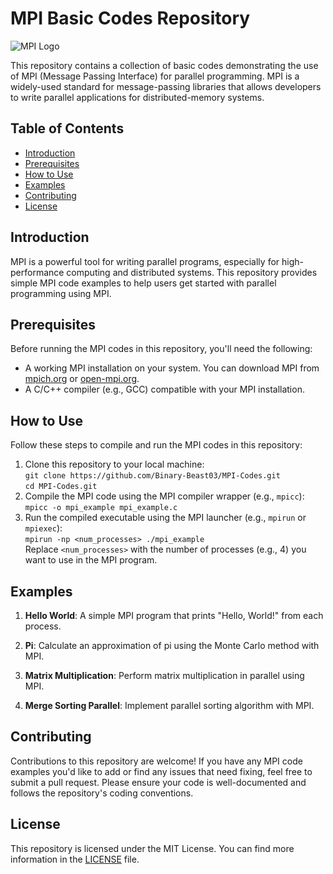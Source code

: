 # MPI Basic Codes Repository

![MPI Logo](https://www.hpcwire.com/wp-content/uploads/2017/05/MPIlogo2.gif)

This repository contains a collection of basic codes demonstrating the use of MPI (Message Passing Interface) for parallel programming. MPI is a widely-used standard for message-passing libraries that allows developers to write parallel applications for distributed-memory systems.

## Table of Contents

- [Introduction](#introduction)
- [Prerequisites](#prerequisites)
- [How to Use](#how-to-use)
- [Examples](#examples)
- [Contributing](#contributing)
- [License](#license)

## Introduction

MPI is a powerful tool for writing parallel programs, especially for high-performance computing and distributed systems. This repository provides simple MPI code examples to help users get started with parallel programming using MPI.

## Prerequisites

Before running the MPI codes in this repository, you'll need the following:

- A working MPI installation on your system. You can download MPI from [mpich.org](https://www.mpich.org/) or [open-mpi.org](https://www.open-mpi.org/).
- A C/C++ compiler (e.g., GCC) compatible with your MPI installation.

## How to Use

Follow these steps to compile and run the MPI codes in this repository:

1. Clone this repository to your local machine:  
  `git clone https://github.com/Binary-Beast03/MPI-Codes.git`  
  `cd MPI-Codes.git`
2. Compile the MPI code using the MPI compiler wrapper (e.g., `mpicc`):  
   `mpicc -o mpi_example mpi_example.c`
3. Run the compiled executable using the MPI launcher (e.g., `mpirun` or `mpiexec`):  
   `mpirun -np <num_processes> ./mpi_example`  
   Replace `<num_processes>` with the number of processes (e.g., 4) you want to use in the MPI program.
## Examples

1. **Hello World**: A simple MPI program that prints "Hello, World!" from each process.

2. **Pi**: Calculate an approximation of pi using the Monte Carlo method with MPI.

3. **Matrix Multiplication**: Perform matrix multiplication in parallel using MPI.

4. **Merge Sorting Parallel**: Implement parallel sorting algorithm with MPI.

## Contributing

Contributions to this repository are welcome! If you have any MPI code examples you'd like to add or find any issues that need fixing, feel free to submit a pull request. Please ensure your code is well-documented and follows the repository's coding conventions.

## License

This repository is licensed under the MIT License. You can find more information in the [LICENSE](LICENSE) file.
   
